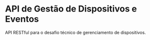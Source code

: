 ﻿# API de Gestão de Dispositivos e Eventos
API RESTful para o desafio técnico de gerenciamento de dispositivos.